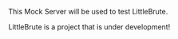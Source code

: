 This Mock Server will be used to test LittleBrute.

LittleBrute is a project that is under development!
